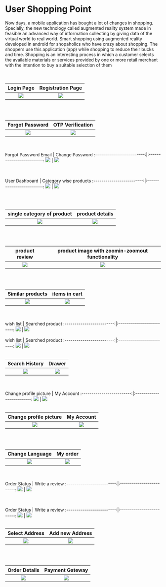 # User Shopping Point

Now days, a mobile application has bought a lot of changes in shopping. Specially, the new technology called augmented reality system made in feasible an advanced way of information collecting by giving data of the virtual world to real world. 
Smart shopping using augmented reality developed in android for shopaholics who have crazy about shopping. The shoppers use this application (app) while shopping to reduce their bucks and time. 
Shopping is an interesting process in which a customer selects the available materials or services provided by one or more retail merchant with the intention to buy a suitable selection of them
<br><br><br>


Login Page            |  Registration Page
:-------------------------:|:-------------------------:
![](images/7.jpeg)  |  ![](images/26.jpeg)
<br><br>

Forgot Password            |  OTP Verification
:-------------------------:|:-------------------------:
![](images/19.jpeg)  |  ![](images/22.jpeg)

<br><br>
Forgot Password Email          |  Change Password
:-------------------------:|:-------------------------:
![](images/25.jpeg)  |  ![](images/28.jpeg)

<br><br>
User Dashboard         |   Category wise products
:-------------------------:|:-------------------------:
![](images/2.jpeg)  |  ![](images/9.jpeg)

<br><br>

single category of product        |   product details
:-------------------------:|:-------------------------:
![](images/6.jpeg)  |  ![](images/10.jpeg)
<br><br>

product review        |   product image with zoomin-zoomout functionality
:-------------------------:|:-------------------------:
![](images/23.jpeg)  |  ![](images/14.jpeg)
<br><br>

Similar products        |   items in cart
:-------------------------:|:-------------------------:
![](images/1.jpeg)  |  ![](images/27.jpeg)
<br><br>
wish list        |   Searched product
:-------------------------:|:-------------------------:
![](images/11.jpeg)  |  ![](images/12.jpeg)
<br><br>
wish list        |   Searched product
:-------------------------:|:-------------------------:
![](images/11.jpeg)  |  ![](images/12.jpeg)
<br><br>

Search History        |  Drawer
:-------------------------:|:-------------------------:
![](images/4.jpeg)  |  ![](images/21.jpeg)
<br><br>
Change profile picture       |  My Account
:-------------------------:|:-------------------------:
![](images/3.jpeg)  |  ![](images/24.jpeg)
<br><br>

Change profile picture       |  My Account
:-------------------------:|:-------------------------:
![](images/3.jpeg)  |  ![](images/24.jpeg)
<br><br>

Change Language      |  My order
:-------------------------:|:-------------------------:
![](images/15.jpeg)  |  ![](images/5.jpeg)

<br><br>
Order Status     |  Write a review
:-------------------------:|:-------------------------:
![](images/8.jpeg)  |  ![](images/18.jpeg)

<br><br>
Order Status     |  Write a review
:-------------------------:|:-------------------------:
![](images/8.jpeg)  |  ![](images/18.jpeg)
<br><br>

Select Address     |  Add new Address
:-------------------------:|:-------------------------:
![](images/13.jpeg)  |  ![](images/17.jpeg)
<br><br>

Order Details  | Payment Gateway
:-------------------------:|:-------------------------:
![](images/20.jpeg)  |  ![](images/16.jpeg)

<br><br>
